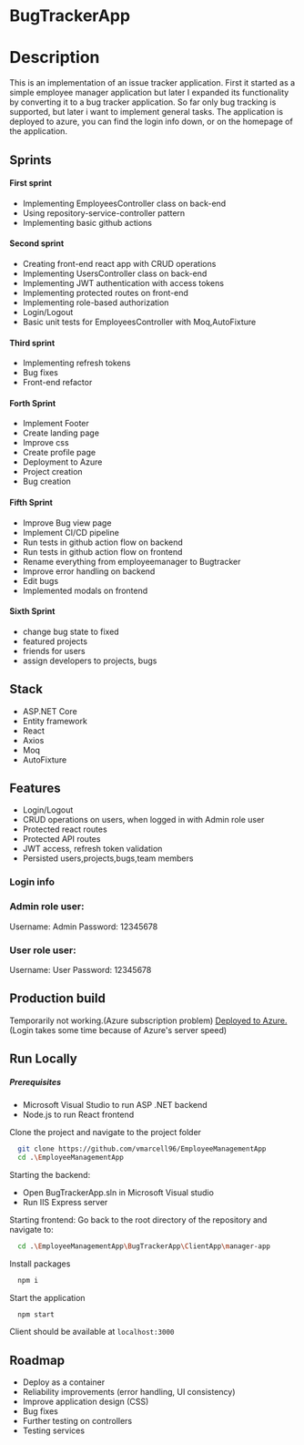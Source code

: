 # BugTrackerApp

# Description

This is an implementation of an issue tracker application. First it started as a simple employee manager application but later I expanded its functionality by converting it to a bug tracker application. So far only bug tracking is supported, but later i want to implement general tasks. The application is deployed to azure, you can find the login info down, or on the homepage of the application.


## Sprints

#### First sprint

- Implementing EmployeesController class on back-end
- Using repository-service-controller pattern
- Implementing basic github actions

#### Second sprint

- Creating front-end react app with CRUD operations
- Implementing UsersController class on back-end
- Implementing JWT authentication with access tokens
- Implementing protected routes on front-end
- Implementing role-based authorization
- Login/Logout
- Basic unit tests for EmployeesController with Moq,AutoFixture

#### Third sprint

- Implementing refresh tokens
- Bug fixes
- Front-end refactor

#### Forth Sprint

- Implement Footer
- Create landing page
- Improve css
- Create profile page
- Deployment to Azure
- Project creation
- Bug creation

#### Fifth Sprint

- Improve Bug view page
- Implement CI/CD pipeline
- Run tests in github action flow on backend
- Run tests in github action flow on frontend
- Rename everything from employeemanager to Bugtracker
- Improve error handling on backend
- Edit bugs
- Implemented modals on frontend

#### Sixth Sprint

- change bug state to fixed
- featured projects
- friends for users
- assign developers to projects, bugs

## Stack
- ASP.NET Core
- Entity framework
- React
- Axios
- Moq
- AutoFixture

## Features
- Login/Logout
- CRUD operations on users, when logged in with Admin role user
- Protected react routes
- Protected API routes
- JWT access, refresh token validation
- Persisted users,projects,bugs,team members

### Login info

### Admin role user:
Username: Admin
Password: 12345678

### User role user:
Username: User
Password: 12345678

## Production build

Temporarily not working.(Azure subscription problem)
[Deployed to Azure.](https://wonderful-water-041ca0803.2.azurestaticapps.net)(Login takes some time because of Azure's server speed)

## Run Locally
##### Prerequisites

- Microsoft Visual Studio to run ASP .NET backend
- Node.js to run React frontend

Clone the project and navigate to the project folder

```bash
  git clone https://github.com/vmarcell96/EmployeeManagementApp
  cd .\EmployeeManagementApp
```

Starting the backend:

- Open BugTrackerApp.sln in Microsoft Visual studio
- Run IIS Express server


Starting frontend:
Go back to the root directory of the repository and navigate to:

```bash
  cd .\EmployeeManagementApp\BugTrackerApp\ClientApp\manager-app
```

Install packages

```bash
  npm i
```

Start the application 

```bash
  npm start
```
Client should be available at `localhost:3000`



## Roadmap

- Deploy as a container
- Reliability improvements (error handling, UI consistency)
- Improve application design (CSS)
- Bug fixes
- Further testing on controllers
- Testing services

